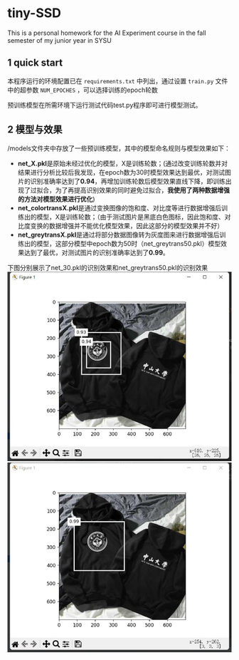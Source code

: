 # tiny-SSD
This is a personal homework for the AI Experiment course in the fall semester of my junior year in SYSU

## 1 quick start

本程序运行的环境配置已在 `requirements.txt` 中列出，通过设置 `train.py` 文件中的超参数 `NUM_EPOCHES` ，可以选择训练的epoch轮数

预训练模型在所需环境下运行测试代码test.py程序即可进行模型测试。


## 2 模型与效果

/models文件夹中存放了一些预训练模型，其中的模型命名规则与模型效果如下：

- **net_X.pkl**是原始未经过优化的模型，X是训练轮数；(通过改变训练轮数并对结果进行分析比较后我发现，在epoch数为30时模型效果达到最优，对测试图片的识别准确率达到了**0.94**，再增加训练轮数后模型效果直线下降，即训练出现了过拟合，为了再提高识别效果的同时避免过拟合，**我使用了两种数据增强的方法对模型效果进行优化**)
- **net_colortransX.pkl**是通过变换图像的饱和度、对比度等进行数据增强后训练出的模型，X是训练轮数；（由于测试图片是黑底白色图标，因此饱和度、对比度变换的数据增强并不能优化模型效果，因此这部分的模型效果并不好）
- **net_greytransX.pkl**是通过将部分数据图像转为灰度图来进行数据增强后训练出的模型，这部分模型中epoch数为50时（net_greytrans50.pkl）模型效果达到了最优，对测试图片的识别准确率达到了**0.99**。

下图分别展示了net_30.pkl的识别效果和net_greytrans50.pkl的识别效果
![2](https://github.com/xtt001/tiny-SSD/blob/main/pics/2.jpg)
![1](https://github.com/xtt001/tiny-SSD/blob/main/pics/1.jpg)

